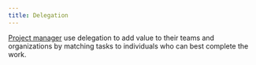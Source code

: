 ```yaml
---
title: Delegation
---
```

[Project manager](danielesalvatore/project-management/foundations-of-project-management/actors/project-manager/project-manager.md) use delegation to add value to their teams and organizations by matching tasks to individuals who can best complete the work.